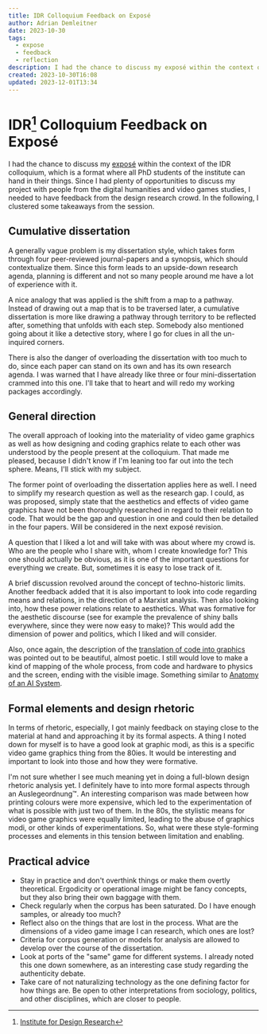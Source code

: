 ```yaml
---
title: IDR Colloquium Feedback on Exposé
author: Adrian Demleitner
date: 2023-10-30
tags:
  - expose
  - feedback
  - reflection
description: I had the chance to discuss my exposé within the context of the IDR colloquium, which is a format where all PhD students of the institute can hand their things. Since I had plenty of opportunities to discuss my project with people from the digital humanities and video games studies, I needed to have feedback from the design research crowd. In the following I clustered some takeaways from the session.
created: 2023-10-30T16:08
updated: 2023-12-01T13:34
---
```

# IDR[^1] Colloquium Feedback on Exposé 
I had the chance to discuss my [exposé](notes/expose.md) within the context of the IDR colloquium, which is a format where all PhD students of the institute can hand in their things. Since I had plenty of opportunities to discuss my project with people from the digital humanities and video games studies, I needed to have feedback from the design research crowd. In the following, I clustered some takeaways from the session.

## Cumulative dissertation
A generally vague problem is my dissertation style, which takes form through four peer-reviewed journal-papers and a synopsis, which should contextualize them. Since this form leads to an upside-down research agenda, planning is different and not so many people around me have a lot of experience with it.

A nice analogy that was applied is the shift from a map to a pathway. Instead of drawing out a map that is to be traversed later, a cumulative dissertation is more like drawing a pathway through territory to be reflected after, something that unfolds with each step. Somebody also mentioned going about it like a detective story, where I go for clues in all the un-inquired corners.

There is also the danger of overloading the dissertation with too much to do, since each paper can stand on its own and has its own research agenda. I was warned that I have already like three or four mini-dissertation crammed into this one. I'll take that to heart and will redo my working packages accordingly.

## General direction
The overall approach of looking into the materiality of video game graphics as well as how designing and coding graphics relate to each other was understood by the people present at the colloquium. That made me pleased, because I didn't know if I'm leaning too far out into the tech sphere. Means, I'll stick with my subject.

The former point of overloading the dissertation applies here as well. I need to simplify my research question as well as the research gap. I could, as was proposed, simply state that the aesthetics and effects of video game graphics have not been thoroughly researched in regard to their relation to code. That would be the gap and question in one and could then be detailed in the four papers. Will be considered in the next exposé revision.

A question that I liked a lot and will take with was about where my crowd is. Who are the people who I share with, whom I create knowledge for? This one should actually be obvious, as it is one of the important questions for everything we create. But, sometimes it is easy to lose track of it.

A brief discussion revolved around the concept of techno-historic limits. Another feedback added that it is also important to look into code regarding means and relations, in the direction of a Marxist analysis. Then also looking into, how these power relations relate to aesthetics. What was formative for the aesthetic discourse (see for example the prevalence of shiny balls everywhere, since they were now easy to make)? This would add the dimension of power and politics, which I liked and will consider.

Also, once again, the description of the [translation of code into graphics](notes/Translation%20of%20code%20into%20graphics.md) was pointed out to be beautiful, almost poetic. I still would love to make a kind of mapping of the whole process, from code and hardware to physics and the screen, ending with the visible image. Something similar to [Anatomy of an AI System](https://anatomyof.ai/).

## Formal elements and design rhetoric
In terms of rhetoric, especially, I got mainly feedback on staying close to the material at hand and approaching it by its formal aspects. A thing I noted down for myself is to have a good look at graphic modi, as this is a specific video game graphics thing from the 80ies. It would be interesting and important to look into those and how they were formative.

I'm not sure whether I see much meaning yet in doing a full-blown design rhetoric analysis yet. I definitely have to into more formal aspects through an Auslegeordnung™️. An interesting comparison was made between how printing colours were more expensive, which led to the experimentation of what is possible with just two of them. In the 80s, the stylistic means for video game graphics were equally limited, leading to the abuse of graphics modi, or other kinds of experimentations. So, what were these style-forming processes and elements in this tension between limitation and enabling.

## Practical advice
- Stay in practice and don't overthink things or make them overtly theoretical. Ergodicity or operational image might be fancy concepts, but they also bring their own baggage with them.
- Check regularly when the corpus has been saturated. Do I have enough samples, or already too much?
- Reflect also on the things that are lost in the process. What are the dimensions of a video game image I can research, which ones are lost?
- Criteria for corpus generation or models for analysis are allowed to develop over the course of the dissertation.
- Look at ports of the "same" game for different systems. I already noted this one down somewhere, as an interesting case study regarding the authenticity debate.
- Take care of not naturalizing technology as the one defining factor for how things are. Be open to other interpretations from sociology, politics, and other disciplines, which are closer to people.

[^1]: [Institute for Design Research](https://www.hkb-idr.ch)